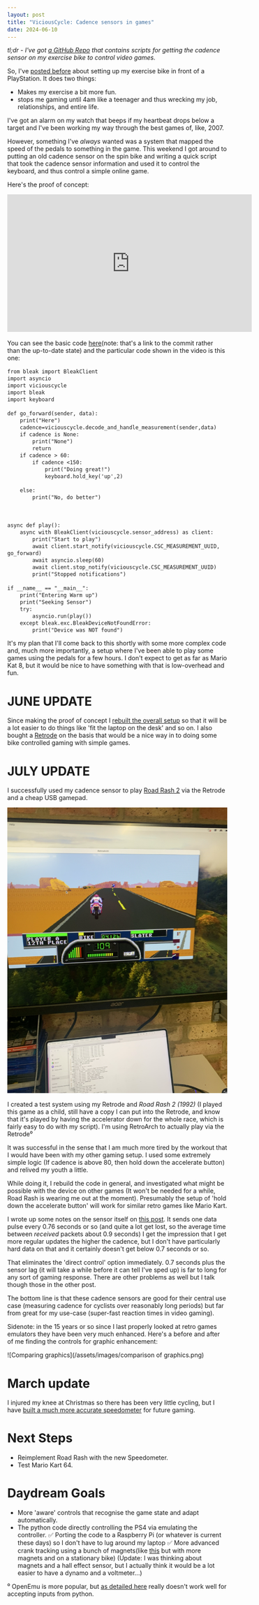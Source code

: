 ```yaml
---
layout: post
title: "ViciousCycle: Cadence sensors in games"
date: 2024-06-10
---
```


_tl;dr - I've got [a GitHub Repo](https://github.com/joereddington/viciouscycle)  that contains scripts for getting the cadence sensor on my exercise bike to control video games._

So, I've [posted before](https://joereddington.com/2023/02/28/bike.html) about setting up my exercise bike in front of a PlayStation. It does two things: 

* Makes my exercise a bit more fun. 
* stops me gaming until 4am like a teenager and thus wrecking my job, relationships, and entire life. 

I've got an alarm on my watch that beeps if my heartbeat drops below a target and I've been working my way through the best games of, like, 2007. 

However, something I've _always_ wanted was a system that mapped the speed of the pedals to something in the game. This weekend I got around to putting an old cadence sensor on the spin bike and writing a quick script that took the cadence sensor information and used it to control the keyboard, and thus control a simple online game. 


Here's the proof of concept:  
<iframe width="560" height="315" src="https://www.youtube.com/embed/BHYjO9iBMsQ" frameborder="0" allow="accelerometer; autoplay; clipboard-write; encrypted-media; gyroscope; picture-in-picture" allowfullscreen></iframe>

You can see the basic code [here](https://github.com/joereddington/viciouscycle/commit/28b82ed409af006c5ba9b9e0a4d6a60595a41e9c)(note: that's a link to the commit rather than the up-to-date state) and the particular code shown in the video is this one: 


```
from bleak import BleakClient
import asyncio
import viciouscycle
import bleak
import keyboard

def go_forward(sender, data): 
    print("Here")
    cadence=viciouscycle.decode_and_handle_measurement(sender,data) 
    if cadence is None:
        print("None") 
        return
    if cadence > 60: 
        if cadence <150: 
            print("Doing great!")         
            keyboard.hold_key('up',2) 

    else:
        print("No, do better") 



async def play():
    async with BleakClient(viciouscycle.sensor_address) as client:
        print("Start to play") 
        await client.start_notify(viciouscycle.CSC_MEASUREMENT_UUID, go_forward)
        await asyncio.sleep(60)
        await client.stop_notify(viciouscycle.CSC_MEASUREMENT_UUID)
        print("Stopped notifications")

if __name__ == "__main__":
    print("Entering Warm up") 
    print("Seeking Sensor")  
    try: 
        asyncio.run(play())
    except bleak.exc.BleakDeviceNotFoundError: 
        print("Device was NOT found")  
```

It's my plan that I'll come back to this shortly with some more complex code and, much more importantly, a setup where I've been able to play some games using the pedals for a few hours.  I don't expect to get as far as Mario Kat 8, but it would be nice to have something with that is low-overhead and fun. 


# JUNE UPDATE
Since making the proof of concept I [rebuilt the overall setup](https://joereddington.com/2023/02/28/bike.html) so that it will be a lot easier to do things like 'fit the laptop on the desk' and so on. I also bought a [Retrode](https://en.wikipedia.org/wiki/Retrode) on the basis that would be a nice way in to doing some bike controlled gaming with simple games. 
# JULY UPDATE
I successfully used my cadence sensor to play [Road Rash 2](https://en.wikipedia.org/wiki/Road_Rash_II) via the Retrode and a cheap USB gamepad. 

![Playing Road Rash 2](/assets/images/roadrash2.png) 

I created a test system using my Retrode and _Road Rash 2 (1992)_ (I played this game as a child, still have a copy I can put into the Retrode, and know that it's played by having the accelerator down for the whole race, which is fairly easy to do with my script). I'm using RetroArch to actually play via the Retrode⁰  

It was successful in the sense that I am much more tired by the workout that I would have been with my other gaming setup.  I used some extremely simple logic  (If cadence is above 80, then hold down the accelerate button) and relived my youth a little. 

While doing it, I rebuild the code in general, and investigated what might be possible with the device on other games (It won't be needed for a while, Road Rash is wearing me out at the moment).  Presumably the setup of 'hold down the accelerate button' will work for similar retro games like Mario Kart.  

I wrote up some notes on the sensor itself on [this post](https://joereddington.com/2024/07/31/examining-bluetooth-cadence-sensor.html).  It sends one data pulse every 0.76 seconds or so (and quite a lot get lost, so the average time between _received_ packets about 0.9 seconds) I get the impression that I get more regular updates the higher the cadence, but I don't have particularly hard data on that and it certainly doesn't get below 0.7 seconds or so. 

That eliminates the 'direct control' option immediately. 0.7 seconds plus the sensor lag (it will take a while before it can tell I've sped up) is far to long for any sort of gaming response. There are other problems as well but I talk though those in the other post. 

The bottom line is that these cadence sensors are good for their central use case (measuring cadence for cyclists over reasonably long periods) but far from great for my use-case (super-fast reaction times in video gaming). 


Sidenote: in the 15 years or so since I last properly looked at retro games emulators they have been very much enhanced. Here's a before and after of me finding the controls for graphic enhancement: 

![Comparing graphics](/assets/images/comparison of graphics.png)

# March update 
I injured my knee at Christmas so there has been very little cycling, but I have [built a much more accurate speedometer](https://joereddington.com/2025/03/09/advanced-spin-bike-speedometer.html) for future gaming. 

# Next Steps
* Reimplement Road Rash with the new Speedometer.  
* Test Mario Kart 64.   

# Daydream Goals
* More 'aware' controls that recognise the game state and adapt automatically. 
* The python code directly controlling the PS4 via emulating the controller. 
✅  Porting the code to a Raspberry Pi (or whatever is current these days) so I don't have to lug around my laptop
✅  More advanced crank tracking using a bunch of magnets(like [this](https://www.instructables.com/Bike-better-with-an-LED-cadence-meter/) but with more magnets and on a stationary bike) (Update: I was thinking about magnets and a hall effect sensor, but I actually think it would be a lot easier to have a dynamo and a voltmeter...)  


⁰ OpenEmu is more popular, but [as detailed here](https://github.com/OpenEmu/OpenEmu/wiki/Troubleshooting:-Input-problems#input-keyboardgamepad-not-working) really doesn't work well for accepting inputs from python. 
